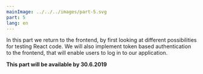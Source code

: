 ```yaml
---
mainImage: ../../../images/part-5.svg
part: 5
lang: en
---
```


<div class="intro">

In this part we return to the frontend, by first looking at different possibilities for testing React code.  We will also implement token based authentication to the frontend, that will enable users to log in to our application.

<b>This part will be available by 30.6.2019</b>

</div>